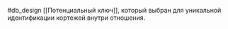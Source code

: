 #db_design 
[[Потенциальный ключ]], который выбран для уникальной идентификации кортежей внутри отношения.